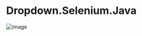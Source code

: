 
# Dropdown.Selenium.Java 
![image](https://botw-pd.s3.amazonaws.com/styles/logo-thumbnail/s3/102017/untitled-1_101.png?kqtCWytc9kSzKEIuS.5YO7S6zXRP0Zut&itok=B8-VPbN4)
